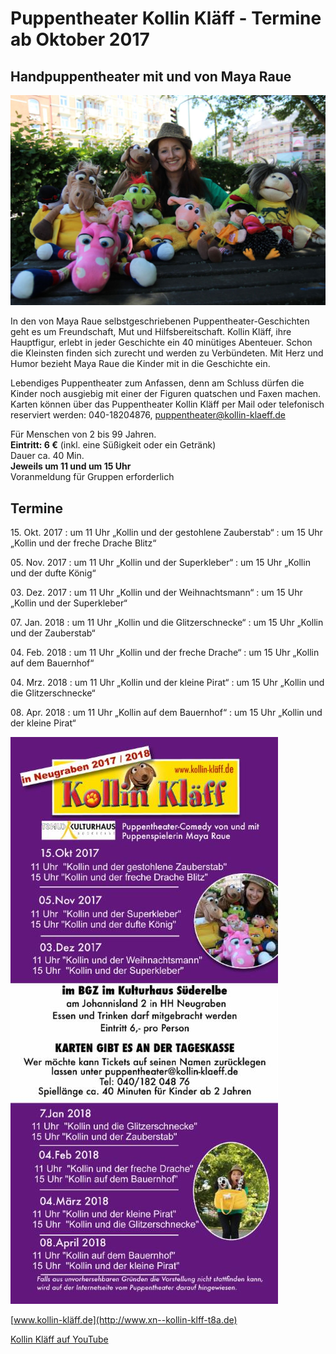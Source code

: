 # Puppentheater Kollin Kläff - Termine ab Oktober 2017

## Handpuppentheater mit und von Maya Raue

![](/img/Maya17.jpg)


In den von Maya Raue selbstgeschriebenen Puppentheater-Geschichten geht
es um Freundschaft, Mut und Hilfsbereitschaft. Kollin Kläff, ihre
Hauptfigur, erlebt in jeder Geschichte ein 40 minütiges Abenteuer. Schon
die Kleinsten finden sich zurecht und werden zu Verbündeten. Mit Herz
und Humor bezieht Maya Raue die Kinder mit in die Geschichte ein.

Lebendiges Puppentheater zum Anfassen, denn am Schluss dürfen die Kinder
noch ausgiebig mit einer der Figuren quatschen und Faxen machen. Karten
können über das Puppentheater Kollin Kläff per Mail oder telefonisch
reserviert werden: 040-18204876, <puppentheater@kollin-klaeff.de>

Für Menschen von 2 bis 99 Jahren.  
**Eintritt: 6 €** (inkl. eine Süßigkeit oder ein Getränk)  
Dauer ca. 40 Min.  
**Jeweils um 11 und um 15 Uhr**  
Voranmeldung für Gruppen erforderlich

## Termine

15\. Okt. 2017
:   um 11 Uhr „Kollin und der gestohlene Zauberstab“
:   um 15 Uhr „Kollin und der freche Drache Blitz“

05\. Nov. 2017
:   um 11 Uhr „Kollin und der Superkleber“
:   um 15 Uhr „Kollin und der dufte König“

03\. Dez. 2017
:   um 11 Uhr „Kollin und der Weihnachtsmann“
:   um 15 Uhr „Kollin und der Superkleber“

07\. Jan. 2018
:   um 11 Uhr „Kollin und die Glitzerschnecke“
:   um 15 Uhr „Kollin und der Zauberstab“

04\. Feb. 2018
:   um 11 Uhr „Kollin und der freche Drache“
:   um 15 Uhr „Kollin auf dem Bauernhof“

04\. Mrz. 2018
:   um 11 Uhr „Kollin und der kleine Pirat“
:   um 15 Uhr „Kollin und die Glitzerschnecke“

08\. Apr. 2018
:   um 11 Uhr „Kollin auf dem Bauernhof“
:   um 15 Uhr „Kollin und der kleine Pirat“

![Termine](/img/wsb_428x909_Harburg+Neugraben+hinten+2017_druck.jpg)

[www.kollin-kläff.de](http://www.xn--kollin-klff-t8a.de)

[Kollin Kläff auf YouTube](https://www.youtube.com/watch?v=sUu6ZtIaJ5Y)
